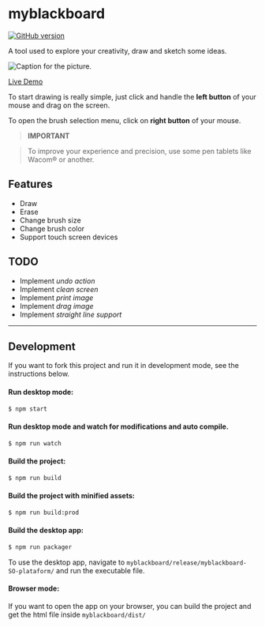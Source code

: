 # myblackboard
[![GitHub version](https://badge.fury.io/gh/madureira%2Fblackboard.svg)](https://badge.fury.io/gh/madureira%2Fblackboard)

A tool used to explore your creativity, draw and sketch some ideas.

![Caption for the picture.](https://raw.githubusercontent.com/madureira/myblackboard/master/src/images/screenshot-myblackboard.png)


[Live Demo](http://myblackboard.madureira.me)

To start drawing is really simple, just click and handle the **left button** of your mouse and drag on the screen.

To open the brush selection menu, click on **right button** of your mouse.

> **IMPORTANT**

> To improve your experience and precision, use some pen tablets like Wacom&reg; or another.

## Features

- Draw
- Erase
- Change brush size
- Change brush color
- Support touch screen devices

## TODO

- Implement *undo action*
- Implement *clean screen*
- Implement *print image*
- Implement *drag image*
- Implement *straight line support*

---

## Development
If you want to fork this project and run it in development mode, see the instructions below.

#### Run desktop mode:
```sh
$ npm start
```

#### Run desktop mode and watch for modifications and auto compile.
```sh
$ npm run watch
```

#### Build the project:
```sh
$ npm run build
```

#### Build the project with minified assets:
```sh
$ npm run build:prod
```

#### Build the desktop app:
```sh
$ npm run packager
```
To use the desktop app, navigate to `myblackboard/release/myblackboard-SO-plataform/` and run the executable file.

#### Browser mode:
If you want to open the app on your browser, you can build the project and get the html file inside `myblackboard/dist/`
